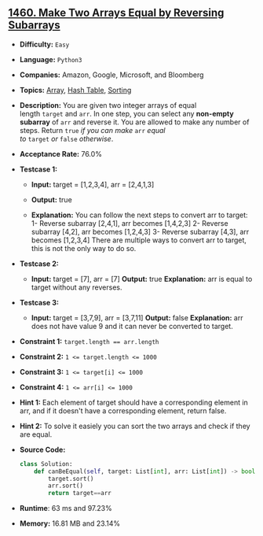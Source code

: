 ## [1460. Make Two Arrays Equal by Reversing Subarrays](https://leetcode.com/problems/make-two-arrays-equal-by-reversing-subarrays/)

- **Difficulty:** `Easy`

- **Language:**  `Python3`

- **Companies:** Amazon, Google, Microsoft, and Bloomberg 

- **Topics:** [Array](https://leetcode.com/tag/array/), [Hash Table](https://leetcode.com/tag/hash-table/), [Sorting](https://leetcode.com/tag/sorting/)

- **Description:** You are given two integer arrays of equal length `target` and `arr`. In one step, you can select any **non-empty subarray** of `arr` and reverse it. You are allowed to make any number of steps. Return `true` *if you can make* `arr` *equal to* `target` *or* `false` *otherwise*. 

- **Acceptance Rate:** 76.0%

- **Testcase 1:** 
  
  - **Input:** target = [1,2,3,4], arr = [2,4,1,3]
  
  - **Output:** true
  
  - **Explanation:** You can follow the next steps to convert arr to target:
    1- Reverse subarray [2,4,1], arr becomes [1,4,2,3]
    2- Reverse subarray [4,2], arr becomes [1,2,4,3]
    3- Reverse subarray [4,3], arr becomes [1,2,3,4]
    There are multiple ways to convert arr to target, this is not the only way to do so.

- **Testcase 2:** 
  
  - **Input:** target = [7], arr = [7]
    **Output:** true
    **Explanation:** arr is equal to target without any reverses.

- **Testcase 3:**
  
  - **Input:** target = [3,7,9], arr = [3,7,11]
    **Output:** false
    **Explanation:** arr does not have value 9 and it can never be converted to target.

- **Constraint 1:** `target.length == arr.length`

- **Constraint 2:** `1 <= target.length <= 1000`

- **Constraint 3:** `1 <= target[i] <= 1000`

- **Constraint 4:** `1 <= arr[i] <= 1000`

- **Hint 1:** Each element of target should have a corresponding element in arr, and if it doesn't have a corresponding element, return false.

- **Hint 2:** To solve it easiely you can sort the two arrays and check if they are equal.

- **Source Code:**
  
  ```python
  class Solution:
      def canBeEqual(self, target: List[int], arr: List[int]) -> bool:
          target.sort()
          arr.sort()
          return target==arr 
  ```

- **Runtime**: 63 ms and 97.23%

- **Memory:** 16.81 MB and 23.14%
